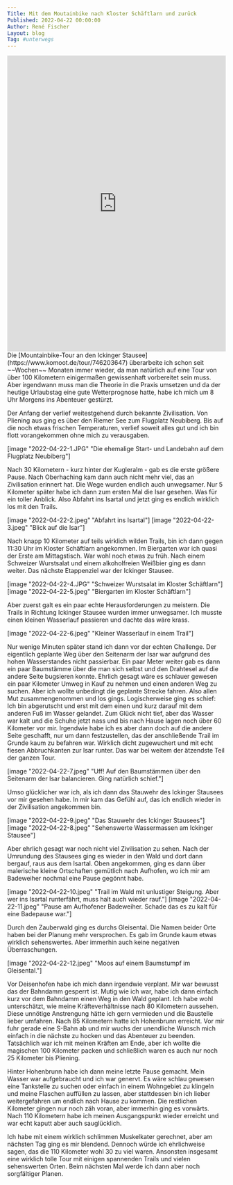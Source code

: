 ```yaml
---
Title: Mit dem Moutainbike nach Kloster Schäftlarn und zurück
Published: 2022-04-22 00:00:00
Author: René Fischer
Layout: blog
Tag: #unterwegs
---
```

<iframe src="https://www.komoot.de/tour/746203647/embed?profile=1" width="100%" height="680" frameborder="0" scrolling="no"></iframe>
Die [Mountainbike-Tour an den Ickinger Stausee](https://www.komoot.de/tour/746203647) überarbeite ich schon seit ~~Wochen~~ Monaten immer wieder, da man natürlich auf eine Tour von über 100 Kilometern einigermaßen gewissenhaft vorbereitet sein muss. Aber irgendwann muss man die Theorie in die Praxis umsetzen und da der heutige Urlaubstag eine gute Wetterprognose hatte, habe ich mich um 8 Uhr Morgens ins Abenteuer gestürzt.

Der Anfang der verlief weitestgehend durch bekannte Zivilisation. Von Pliening aus ging es über den Riemer See zum Flugplatz Neubiberg. Bis auf die noch etwas frischen Temperaturen, verlief soweit alles gut und ich bin flott vorangekommen ohne mich zu verausgaben.

[image "2022-04-22-1.JPG" "Die ehemalige Start- und Landebahn auf dem Flugplatz Neubiberg"]

Nach 30 Kilometern - kurz hinter der Kugleralm - gab es die erste größere Pause. Nach Oberhaching kam dann auch nicht mehr viel, das an Zivilisation erinnert hat. Die Wege wurden endlich auch unwegsamer. Nur 5 Kilometer später habe ich dann zum ersten Mal die Isar gesehen. Was für ein toller Anblick. Also Abfahrt ins Isartal und jetzt ging es endlich wirklich los mit den Trails.

[image "2022-04-22-2.jpeg" "Abfahrt ins Isartal"]
[image "2022-04-22-3.jpeg" "Blick auf die Isar"]

Nach knapp 10 Kilometer auf teils wirklich wilden Trails, bin ich dann gegen 11:30 Uhr im Kloster Schäftlarn angekommen. Im Biergarten war ich quasi der Erste am Mittagstisch. War wohl noch etwas zu früh. Nach einem Schweizer Wurstsalat und einem alkoholfreien Weißbier ging es dann weiter. Das nächste Etappenziel war der Ickinger Stausee.

[image "2022-04-22-4.JPG" "Schweizer Wurstsalat im Kloster Schäftlarn"]
[image "2022-04-22-5.jpeg" "Biergarten im Kloster Schäftlarn"]

Aber zuerst galt es ein paar echte Herausforderungen zu meistern. Die Trails in Richtung Ickinger Stausee wurden immer unwegsamer. Ich musste einen kleinen Wasserlauf passieren und dachte das wäre krass. 

[image "2022-04-22-6.jpeg" "Kleiner Wasserlauf in einem Trail"]

Nur wenige Minuten später stand ich dann vor der echten Challenge. Der eigentlich geplante Weg über den Seitenarm der Isar war aufgrund des hohen Wasserstandes nicht passierbar. Ein paar Meter weiter gab es dann ein paar Baumstämme über die man sich selbst und den Drahtesel auf die andere Seite bugsieren konnte. Ehrlich gesagt wäre es schlauer gewesen ein paar Kilometer Umweg in Kauf zu nehmen und einen anderen Weg zu suchen. Aber ich wollte unbedingt die geplante Strecke fahren. Also allen Mut zusammengenommen und los gings. Logischerweise ging es schief: Ich bin abgerutscht und erst mit dem einen und kurz darauf mit dem anderen Fuß im Wasser gelandet. Zum Glück nicht tief, aber das Wasser war kalt und die Schuhe jetzt nass und bis nach Hause lagen noch über 60 Kilometer vor mir. Irgendwie habe ich es aber dann doch auf die andere Seite geschafft, nur um dann festzustellen, das der anschließende Trail im Grunde kaum zu befahren war. Wirklich dicht zugewuchert und mit echt fiesen Abbruchkanten zur Isar runter. Das war bei weitem der ätzendste Teil der ganzen Tour.

[image "2022-04-22-7.jpeg" "Uff! Auf den Baumstämmen über den Seitenarm der Isar balancieren. Ging natürlich schief."]

Umso glücklicher war ich, als ich dann das Stauwehr des Ickinger Stausees vor mir gesehen habe. In mir kam das Gefühl auf, das ich endlich wieder in der Zivilisation angekommen bin.

[image "2022-04-22-9.jpeg" "Das Stauwehr des Ickinger Stausees"]
[image "2022-04-22-8.jpeg" "Sehenswerte Wassermassen am Ickinger Stausee"]

Aber ehrlich gesagt war noch nicht viel Zivilisation zu sehen. Nach der Umrundung des Stausees ging es wieder in den Wald und dort dann bergauf, raus aus dem Isartal. Oben angekommen, ging es dann über malerische kleine Ortschaften gemütlich nach Aufhofen, wo ich mir am Badeweiher nochmal eine Pause gegönnt habe.

[image "2022-04-22-10.jpeg" "Trail im Wald mit unlustiger Steigung. Aber wer ins Isartal runterfährt, muss halt auch wieder rauf."]
[image "2022-04-22-11.jpeg" "Pause am Aufhofener Badeweiher. Schade das es zu kalt für eine Badepause war."]

Durch den Zauberwald ging es durchs Gleisental. Die Namen beider Orte haben bei der Planung mehr versprochen. Es gab im Grunde kaum etwas wirklich sehenswertes. Aber immerhin auch keine negativen Überraschungen.

[image "2022-04-22-12.jpeg" "Moos auf einem Baumstumpf im Gleisental."]

Vor Deisenhofen habe ich mich dann irgendwie verplant. Mir war bewusst das der Bahndamm gesperrt ist. Mutig wie ich war, habe ich dann einfach kurz vor dem Bahndamm einen Weg in den Wald geplant. Ich habe wohl unterschätzt, wie meine Kräfteverhältnisse nach 80 Kilometern aussehen. Diese unnötige Anstrengung hätte ich gern vermieden und die Baustelle lieber umfahren. Nach 85 Kilometern hatte ich Hohenbrunn erreicht. Vor mir fuhr gerade eine S-Bahn ab und mir wuchs der unendliche Wunsch mich einfach in die nächste zu hocken und das Abenteuer zu beenden. Tatsächlich war ich mit meinen Kräften am Ende, aber ich wollte die magischen 100 Kilometer packen und schließlich waren es auch nur noch 25 Kilometer bis Pliening.

Hinter Hohenbrunn habe ich dann meine letzte Pause gemacht. Mein Wasser war aufgebraucht und ich war genervt. Es wäre schlau gewesen eine Tankstelle zu suchen oder einfach in einem Wohngebiet zu klingeln und meine Flaschen auffüllen zu lassen, aber stattdessen bin ich lieber weitergefahren um endlich nach Hause zu kommen. Die restlichen Kilometer gingen nur noch zäh voran, aber immerhin ging es vorwärts. Nach 110 Kilometern habe ich meinen Ausgangspunkt wieder erreicht und war echt kaputt aber auch sauglücklich. 

Ich habe mit einem wirklich schlimmen Muskelkater gerechnet, aber am nächsten Tag ging es mir blendend. Dennoch würde ich ehrlichweise sagen, das die 110 Kilometer wohl 30 zu viel waren. Ansonsten insgesamt eine wirklich tolle Tour mit einigen spannenden Trails und vielen sehenswerten Orten. Beim nächsten Mal werde ich dann aber noch sorgfältiger Planen.